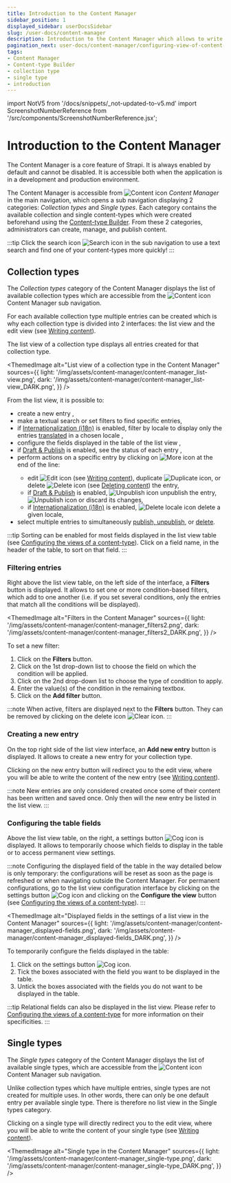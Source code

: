 ```yaml
---
title: Introduction to the Content Manager
sidebar_position: 1
displayed_sidebar: userDocsSidebar
slug: /user-docs/content-manager
description: Introduction to the Content Manager which allows to write content for collection types and single types.
pagination_next: user-docs/content-manager/configuring-view-of-content-type
tags:
- Content Manager
- Content-type Builder
- collection type
- single type
- introduction
---
```


import NotV5 from '/docs/snippets/_not-updated-to-v5.md'
import ScreenshotNumberReference from '/src/components/ScreenshotNumberReference.jsx';

# Introduction to the Content Manager

<NotV5 />

The Content Manager is a core feature of Strapi. It is always enabled by default and cannot be disabled. It is accessible both when the application is in a development and production environment.

The Content Manager is accessible from ![Content icon](/img/assets/icons/v5/Feather.svg) *Content Manager* in the main navigation, which opens a sub navigation displaying 2 categories: _Collection types_ and _Single types_. Each category contains the available collection and single content-types which were created beforehand using the [Content-type Builder](/user-docs/content-type-builder/introduction-to-content-types-builder.md). From these 2 categories, administrators can create, manage, and publish content.

:::tip
Click the search icon ![Search icon](/img/assets/icons/v5/Search.svg) in the sub navigation to use a text search and find one of your content-types more quickly!
:::

## Collection types

The _Collection types_ category of the Content Manager displays the list of available collection types which are accessible from the ![Content icon](/img/assets/icons/v5/Feather.svg) Content Manager sub navigation.

For each available collection type multiple entries can be created which is why each collection type is divided into 2 interfaces: the list view and the edit view (see [Writing content](writing-content.md)).

The list view of a collection type displays all entries created for that collection type.

<ThemedImage
  alt="List view of a collection type in the Content Manager"
  sources={{
    light: '/img/assets/content-manager/content-manager_list-view.png',
    dark: '/img/assets/content-manager/content-manager_list-view_DARK.png',
  }}
/>

From the list view, it is possible to:

- create a new entry <ScreenshotNumberReference number="1" />,
- make a textual search <ScreenshotNumberReference number="2" /> or set filters <ScreenshotNumberReference number="3" /> to find specific entries,
- if [Internationalization (i18n)](/user-docs/plugins/strapi-plugins#-internationalization-plugin) is enabled, filter by locale to display only the entries [translated](/user-docs/content-manager/translating-content) in a chosen locale <ScreenshotNumberReference number="4" />,
- configure the fields displayed in the table of the list view <ScreenshotNumberReference number="5" />,
- if [Draft & Publish](/user-docs/content-manager/saving-and-publishing-content) is enabled, see the status of each entry <ScreenshotNumberReference number="6" />,
- perform actions on a specific entry by clicking on ![More icon](/img/assets/icons/v5/More.svg) <ScreenshotNumberReference number="7" /> at the end of the line:
  - edit ![Edit icon](/img/assets/icons/v5/Pencil.svg) (see [Writing content](/user-docs/content-manager/writing-content.md)), duplicate ![Duplicate icon](/img/assets/icons/v5/Duplicate.svg), or delete ![Delete icon](/img/assets/icons/v5/Trash.svg) (see [Deleting content](/user-docs/content-manager/saving-and-publishing-content.md#deleting-content)) the entry,
  - if [Draft & Publish](/user-docs/content-manager/saving-and-publishing-content) is enabled, ![Unpublish icon](/img/assets/icons/v5/CrossCircle.svg) unpublish the entry, ![Unpublish icon](/img/assets/icons/v5/CrossCircle.svg) or discard its changes,
  - if [Internationalization (i18n)](/user-docs/plugins/strapi-plugins#-internationalization-plugin) is enabled, ![Delete locale icon](/img/assets/icons/v5/delete-locale.svg) delete a given locale,
- select multiple entries to simultaneously [publish, unpublish](/user-docs/content-manager/saving-and-publishing-content#bulk-publish-and-unpublish-), or [delete](/user-docs/content-manager/saving-and-publishing-content.md#deleting-content).

:::tip
Sorting can be enabled for most fields displayed in the list view table (see [Configuring the views of a content-type](../content-manager/configuring-view-of-content-type.md)). Click on a field name, in the header of the table, to sort on that field.
:::

### Filtering entries

Right above the list view table, on the left side of the interface, a **Filters** button is displayed. It allows to set one or more condition-based filters, which add to one another (i.e. if you set several conditions, only the entries that match all the conditions will be displayed).

<ThemedImage
  alt="Filters in the Content Manager"
  sources={{
    light: '/img/assets/content-manager/content-manager_filters2.png',
    dark: '/img/assets/content-manager/content-manager_filters2_DARK.png',
  }}
/>

To set a new filter:

1. Click on the **Filters** button.
2. Click on the 1st drop-down list to choose the field on which the condition will be applied.
3. Click on the 2nd drop-down list to choose the type of condition to apply.
4. Enter the value(s) of the condition in the remaining textbox.
5. Click on the **Add filter** button.

:::note
When active, filters are displayed next to the **Filters** button. They can be removed by clicking on the delete icon ![Clear icon](/img/assets/icons/v5/Cross.svg).
:::

### Creating a new entry

On the top right side of the list view interface, an **Add new entry** button is displayed. It allows to create a new entry for your collection type.

Clicking on the new entry button will redirect you to the edit view, where you will be able to write the content of the new entry (see [Writing content](writing-content.md)).

:::note
New entries are only considered created once some of their content has been written and saved once. Only then will the new entry be listed in the list view.
:::

### Configuring the table fields

Above the list view table, on the right, a settings button ![Cog icon](/img/assets/icons/v5/Cog.svg) is displayed. It allows to temporarily choose which fields to display in the table or to access permanent view settings.

:::note
Configuring the displayed field of the table in the way detailed below is only temporary: the configurations will be reset as soon as the page is refreshed or when navigating outside the Content Manager. For permanent configurations, go to the list view configuration interface by clicking on the settings button ![Cog icon](/img/assets/icons/v5/Cog.svg) and clicking on the **Configure the view** button (see [Configuring the views of a content-type](../content-manager/configuring-view-of-content-type.md)).
:::

<ThemedImage
  alt="Displayed fields in the settings of a list view in the Content Manager"
  sources={{
    light: '/img/assets/content-manager/content-manager_displayed-fields.png',
    dark: '/img/assets/content-manager/content-manager_displayed-fields_DARK.png',
  }}
/>

To temporarily configure the fields displayed in the table:

1. Click on the settings button ![Cog icon](/img/assets/icons/v5/Cog.svg).
2. Tick the boxes associated with the field you want to be displayed in the table.
3. Untick the boxes associated with the fields you do not want to be displayed in the table.

:::tip
Relational fields can also be displayed in the list view. Please refer to [Configuring the views of a content-type](../content-manager/configuring-view-of-content-type.md) for more information on their specificities.
:::

## Single types

The _Single types_ category of the Content Manager displays the list of available single types, which are accessible from the ![Content icon](/img/assets/icons/v5/Feather.svg) Content Manager sub navigation.

Unlike collection types which have multiple entries, single types are not created for multiple uses. In other words, there can only be one default entry per available single type. There is therefore no list view in the Single types category.

Clicking on a single type will directly redirect you to the edit view, where you will be able to write the content of your single type (see [Writing content](writing-content.md)).

<ThemedImage
  alt="Single type in the Content Manager"
  sources={{
    light: '/img/assets/content-manager/content-manager_single-type.png',
    dark: '/img/assets/content-manager/content-manager_single-type_DARK.png',
  }}
/>
